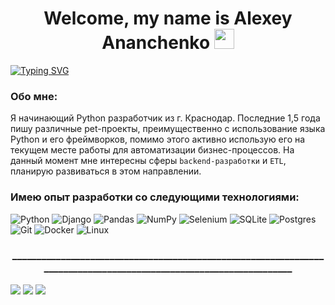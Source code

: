 <h1 align="center">Welcome, my name is Alexey Ananchenko
    <img src="https://github.com/blackcater/blackcater/raw/main/images/Hi.gif" height="32"/>
</h1>
<a href="https://git.io/typing-svg">
    <img src="https://readme-typing-svg.herokuapp.com?font=Roboto&weight=200&size=18&duration=3500&pause=8000&color=000000&center=true&vCenter=true&repeat=true&width=815&lines=A+Python+developer+and+just+a+good+guy" alt="Typing SVG" />
</a>

### Обо мне:

Я начинающий Python разработчик из г. Краснодар.
Последние 1,5 года пишу различные pet-проекты, преимущественно с использование языка Python и его фреймворков, помимо этого активно использую его на текущем месте работы для автоматизации бизнес-процессов.
На данный момент мне интересны сферы `backend-разработки` и `ETL`, планирую развиваться в этом направлении.

### Имею опыт разработки со следующими технологиями:

![Python](https://img.shields.io/badge/python-3670A0?style=for-the-badge&logo=python&logoColor=ffdd54)
![Django](https://img.shields.io/badge/django-%23092E20.svg?style=for-the-badge&logo=django&logoColor=white)
![Pandas](https://img.shields.io/badge/pandas-%23150458.svg?style=for-the-badge&logo=pandas&logoColor=white)
![NumPy](https://img.shields.io/badge/numpy-%23013243.svg?style=for-the-badge&logo=numpy&logoColor=white)
![Selenium](https://img.shields.io/badge/-selenium-%43B02A?style=for-the-badge&logo=selenium&logoColor=white)
![SQLite](https://img.shields.io/badge/sqlite-%2307405e.svg?style=for-the-badge&logo=sqlite&logoColor=white)
![Postgres](https://img.shields.io/badge/postgres-%23316192.svg?style=for-the-badge&logo=postgresql&logoColor=white)
![Git](https://img.shields.io/badge/git-%23F05033.svg?style=for-the-badge&logo=git&logoColor=white)
![Docker](https://img.shields.io/badge/docker-%230db7ed.svg?style=for-the-badge&logo=docker&logoColor=white)
![Linux](https://img.shields.io/badge/Linux-FCC624?style=for-the-badge&logo=linux&logoColor=black)
<h3 align="center">___________________________________________________________________________________________________________________</h3>

![](https://github-profile-summary-cards.vercel.app/api/cards/profile-details?username=AlexeyAnanchenko&theme=gihub)
![](https://github-profile-summary-cards.vercel.app/api/cards/repos-per-language?username=AlexeyAnanchenko&theme=gihub)
![](https://github-profile-summary-cards.vercel.app/api/cards/stats?username=AlexeyAnanchenko&theme=gihub)